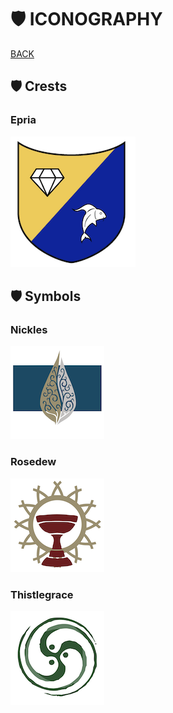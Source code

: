 # 🛡 ICONOGRAPHY

[BACK](../README.md)



## 🛡 Crests



<!---

### Ardad

-->
<!---

![Ardad](./ARDAD-SIGIL.png)

-->
<!---

### Artrouvia

-->
<!---

![Artrouvia](./ARTROUVIAN-COAT-OF-ARMS-ICON.png)

-->

### Epria
![Eprian](./EPRIAN-COAT-OF-ARMS-ICON.png)



## 🛡 Symbols

<!---
### Burrowforge

-->
<!---

![Burrowforge](./BURROWFORGE-LOGO-ICON.png)

-->
<!---

### Eraroth

-->
<!---

![Eraroth](./ERAROTH-LOGO-ICON.png)

-->
<!---

### Firmoon

-->
<!---

![Firmoon](./FIRMOON-LOGO-ICON.png)

-->
<!---

### Hardpride

-->
<!---

![Hardpride](./HARDPRIDE-LOGO-ICON.png)

-->
<!---

### Hogbottle

-->
<!---

![Hogbottle](./HOGBOTTLE-LOGO-ICON.png)

-->

### Nickles

![Nickles](./NICKLES-LOGO-ICON.png)


<!---

### Rindure

-->
<!---

![Rindure](./RINDURE-LOGO-ICON.png)

-->

### Rosedew


![Rosedew](./ROSEDEW-LOGO-ICON.png)


### Thistlegrace



![Thistlegrace](./THISTLEGRACE-LOGO-ICON.png)
